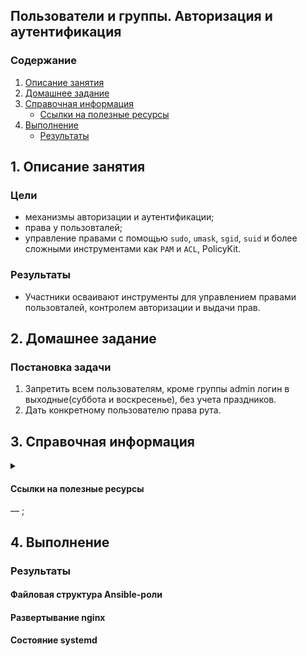 ## Пользователи и группы. Авторизация и аутентификация
### Содержание
1. [Описание занятия](#description)  
2. [Домашнее задание](#homework)  
3. [Справочная информация](#info)  
    - [Ссылки на полезные ресурсы](#links)
4. [Выполнение](#exec)  
    - [Результаты](#result)   

## 1. Описание занятия <a name="description"></a>
### Цели
- механизмы авторизации и аутентификации;  
- права у пользовталей;  
- управление правами с помощью `sudo`, `umask`, `sgid`, `suid` и более сложными инструментами как `PAM` и `ACL`, PolicyKit.  

### Результаты  
- Участники осваивают инструменты для управлением правами пользовталей, контролем авторизации и выдачи прав.  

## 2. Домашнее задание  <a name="homework"></a>
### Постановка задачи
1. Запретить всем пользователям, кроме группы admin логин в выходные(суббота и воскресенье), без учета праздников.  
2. Дать конкретному пользователю права рута.  

## 3. Справочная информация <a name="info"></a>  

<details>
    <summary></summary>

### Основные термины и определения

- `Аутентификация` — процесс подтверждения пользователем своей “подлинности”. Ввод логина и пароля.  
- `Авторизация` — процесс наделения пользователя правами (предоставления доступа к каким-либо объектам).  
- `Аккаунтинг` — запись информации о произошедших событиях.  

`UID` — организационное разделение, при котором существуют две группы пользователей: одна группа — для демонов, другая — для &laquoживых&raquo пользователей; определяется в `/etc/login.defs` и используется в системных утилитах работы с пользователями и группами.  

### PAM

`PAM` — библиотека, реализующая возможность `AAA` с помощью стандартизированных динамически подгружаемых модулей; конфигурируется в `/etc/pam.d`.  

Аутентификация:  
- `pam_unix` — аутентификация в `/etc/passwd`;  
- `pam_userdb` — аутентификация против (against) BDB-файла;  
- `pam_rootok` — разрешение root’у всего.  
Авторизация:  
- `pam_wheel` — авторизация для сервиса с использованием группы `wheel`.   


###

## Команды перемещения курсора
| Флаг     | Владелец | Группа | Остальные |
|:---------|:---------|:-------|:----------|
| `-`      | `rwx`    | `rwx`  |  `rwx`    |

| oct | bin | mask |
|:----|:----|:-----|
| 0   | 000 | ---  |
| 1   | 001 | --x  |
| 2   | 010 | -w-  |
| 3   | 011 | -wx  |
| 4   | 100 | r--  |
| 5   | 101 | r-x  |
| 6   | 110 | rw-  |
| 7   | 111 | rwx  |


oct bin mask
0000---1001--x2010-w-3011--wx4100r--5101r-x6110rw-7111rwx



###
`/etc/shadow` — системный файл с паролями пользователей;  
`/etc/login.defs` — файл, в котором можно настроить в т.ч. и `UID` (мин. и макс. значения, обычно `UID` < 1000 назначаются системным пользователям);  
`/etc/shells` — доступные командные оболочки;  
`/etc/securetty` — ;  
`id user` — вывод `id` пользователя `user`;  
`/etc/group` — группы пользователей;  
`/etc/gshadow` — на группу можно поставить пароль;  
`chsh` — команда для смены оболочки;  
`groups` — показывает текущую группу;   
`newgrp` — изменить главную группу;  

#### PolicyKit
`pkaction` — список политик;  
`ldd файл` — показывает с какими библиотеками слинкован файл;  

#### ACL
`getfacl file` —




</details>

#### Ссылки на полезные ресурсы <a name="links"></a>
[]() — ;  

## 4. Выполнение <a name="exec"></a>  

### Результаты <a name="result"></a>  
#### Файловая структура Ansible-роли

#### Развертывание nginx

####  Состояние systemd
